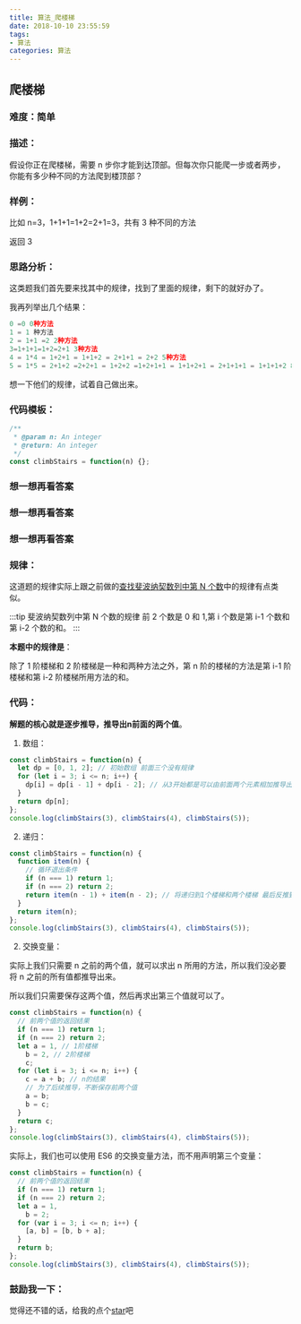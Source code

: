 ```yaml
---
title: 算法_爬楼梯
date: 2018-10-10 23:55:59
tags:
- 算法
categories: 算法
---
```

## 爬楼梯

### 难度：简单

### 描述：

假设你正在爬楼梯，需要 n 步你才能到达顶部。但每次你只能爬一步或者两步，你能有多少种不同的方法爬到楼顶部？

### 样例：

比如 n=3，1+1+1=1+2=2+1=3，共有 3 种不同的方法

返回 3

### 思路分析：

这类题我们首先要来找其中的规律，找到了里面的规律，剩下的就好办了。

我再列举出几个结果：

```js
0 =0 0种方法
1 = 1 种方法
2 = 1+1 =2 2种方法
3=1+1+1=1+2=2+1 3种方法
4 = 1*4 = 1+2+1 = 1+1+2 = 2+1+1 = 2+2 5种方法
5 = 1*5 = 2+1+2 =2+2+1 = 1+2+2 =1+2+1+1 = 1+1+2+1 = 2+1+1+1 = 1+1+1+2 8种方法
```

想一下他们的规律，试着自己做出来。

### 代码模板：

```js
/**
 * @param n: An integer
 * @return: An integer
 */
const climbStairs = function(n) {};
```

### 想一想再看答案

### 想一想再看答案

### 想一想再看答案

### 规律：

这道题的规律实际上跟之前做的[查找斐波纳契数列中第 N 个数](http://obkoro1.com/web_accumulate/algorithm/induction/%E6%9F%A5%E6%89%BE%E6%96%90%E6%B3%A2%E7%BA%B3%E5%A5%91%E6%95%B0%E5%88%97%E4%B8%AD%E7%AC%ACN%E4%B8%AA%E6%95%B0.html)中的规律有点类似。

:::tip 斐波纳契数列中第 N 个数的规律
前 2 个数是 0 和 1,第 i 个数是第 i-1 个数和第 i-2 个数的和。
:::

**本题中的规律是**：

除了 1 阶楼梯和 2 阶楼梯是一种和两种方法之外，第 n 阶的楼梯的方法是第 i-1 阶楼梯和第 i-2 阶楼梯所用方法的和。

### 代码：

**解题的核心就是逐步推导，推导出n前面的两个值**。

1. 数组：

```js
const climbStairs = function(n) {
  let dp = [0, 1, 2]; // 初始数组 前面三个没有规律
  for (let i = 3; i <= n; i++) {
    dp[i] = dp[i - 1] + dp[i - 2]; // 从3开始都是可以由前面两个元素相加推导出来
  }
  return dp[n];
};
console.log(climbStairs(3), climbStairs(4), climbStairs(5));
```

2. 递归：

```js
const climbStairs = function(n) {
  function item(n) {
    // 循环退出条件
    if (n === 1) return 1;
    if (n === 2) return 2;
    return item(n - 1) + item(n - 2); // 将递归到1个楼梯和两个楼梯 最后反推到n个楼梯
  }
  return item(n);
};
console.log(climbStairs(3), climbStairs(4), climbStairs(5));
```

2. 交换变量：

实际上我们只需要 n 之前的两个值，就可以求出 n 所用的方法，所以我们没必要将 n 之前的所有值都推导出来。

所以我们只需要保存这两个值，然后再求出第三个值就可以了。

```js
const climbStairs = function(n) {
  // 前两个值的返回结果
  if (n === 1) return 1;
  if (n === 2) return 2;
  let a = 1, // 1阶楼梯
    b = 2, // 2阶楼梯
    c;
  for (let i = 3; i <= n; i++) {
    c = a + b; // n的结果
    // 为了后续推导，不断保存前两个值
    a = b;
    b = c;
  }
  return c;
};
console.log(climbStairs(3), climbStairs(4), climbStairs(5));
```

实际上，我们也可以使用 ES6 的交换变量方法，而不用声明第三个变量：

```js
const climbStairs = function(n) {
  // 前两个值的返回结果
  if (n === 1) return 1;
  if (n === 2) return 2;
  let a = 1,
    b = 2;
  for (var i = 3; i <= n; i++) {
    [a, b] = [b, b + a];
  }
  return b;
};
console.log(climbStairs(3), climbStairs(4), climbStairs(5));
```

### 鼓励我一下：

觉得还不错的话，给我的点个[star](https://github.com/OBKoro1/Brush_algorithm)吧

